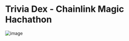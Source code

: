 # Trivia Dex - Chainlink Magic Hachathon

![image](https://media.discordapp.net/attachments/1235967804969193642/1238523912896381049/Untitled-2024-05-08-0734.png?ex=664acd87&is=66497c07&hm=8e6eec4672c95dc0c40eabb976cb726cea1d0634b14a71a9cab7ff8db79764fe&=&format=webp&quality=lossless&width=1424&height=1020)
